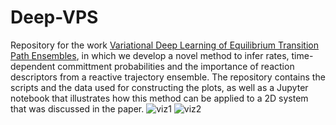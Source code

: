 # Deep-VPS
Repository for the work [Variational Deep Learning of Equilibrium Transition Path Ensembles](https://arxiv.org/abs/2302.14857), in which we develop a novel method to infer rates, time-dependent committment probabilities and the importance of reaction descriptors from a reactive trajectory ensemble. 
The repository contains the scripts and the data used for constructing the plots, as well as a Jupyter notebook that illustrates how this method can be applied to a 2D system that was discussed in the paper.
![viz1](https://github.com/ansingh1214/Deep-VPS/blob/1/viz1.gif)
![viz2](https://github.com/ansingh1214/Deep-VPS/blob/1/viz2.gif)
